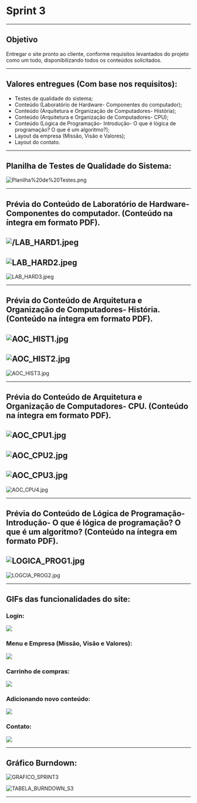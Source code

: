 # Sprint 3

-----------------------------------------------------------------------------------------------------------------------------------------------

## Objetivo
Entregar o site pronto ao cliente, conforme requisitos levantados do projeto como um todo, disponibilizando todos os conteúdos solicitados. 

--------------------------------------------------------------------------------------------------------------------------------------------------------
## Valores entregues (Com base nos requisitos):
- Testes de qualidade do sistema;
- Conteúdo (Laboratório de Hardware- Componentes do computador);
- Conteúdo (Arquitetura e Organização de Computadores- História);
- Conteúdo (Arquitetura e Organização de Computadores- CPU);
- Conteúdo (Lógica de Programação- Introdução- O que é lógica de programação? O que é um algoritmo?);
- Layout da empresa (Missão, Visão e Valores);
- Layout do contato.

--------------------------------------------------------------------------------------------------------------------------------------------------------

## Planilha de Testes de Qualidade do Sistema:

![Planilha%20de%20Testes.png](https://github.com/Leo0256/Equipe_Lider-Projeto_Integrador/blob/master/Projeto/Documentos/Imagens/Planilha%20de%20Testes.png)

--------------------------------------------------------------------------------------------------------------------------------------------------------

## Prévia do Conteúdo de Laboratório de Hardware- Componentes do computador. (Conteúdo na íntegra em formato PDF). 

![/LAB_HARD1.jpeg](https://github.com/Leo0256/Equipe_Lider-Projeto_Integrador/blob/master/Projeto/Documentos/Imagens/Conteudos/LAB_HARD1.jpeg)
--------------------------------------------------------------------------------------------------------------------------------------------------------
![LAB_HARD2.jpeg](https://github.com/Leo0256/Equipe_Lider-Projeto_Integrador/blob/master/Projeto/Documentos/Imagens/Conteudos/LAB_HARD2.jpeg)
--------------------------------------------------------------------------------------------------------------------------------------------------------
![LAB_HARD3.jpeg](https://github.com/Leo0256/Equipe_Lider-Projeto_Integrador/blob/master/Projeto/Documentos/Imagens/Conteudos/LAB_HARD3.jpeg)

--------------------------------------------------------------------------------------------------------------------------------------------------------

## Prévia do Conteúdo de Arquitetura e Organização de Computadores- História. (Conteúdo na íntegra em formato PDF). 

![AOC_HIST1.jpg](https://github.com/Leo0256/Equipe_Lider-Projeto_Integrador/blob/master/Projeto/Documentos/Imagens/Conteudos/AOC_HIST1.jpg)
--------------------------------------------------------------------------------------------------------------------------------------------------------
![AOC_HIST2.jpg](https://github.com/Leo0256/Equipe_Lider-Projeto_Integrador/blob/master/Projeto/Documentos/Imagens/Conteudos/AOC_HIST2.jpg)
--------------------------------------------------------------------------------------------------------------------------------------------------------
![AOC_HIST3.jpg](https://github.com/Leo0256/Equipe_Lider-Projeto_Integrador/blob/master/Projeto/Documentos/Imagens/Conteudos/AOC_HIST3.jpg)

--------------------------------------------------------------------------------------------------------------------------------------------------------

## Prévia do Conteúdo de Arquitetura e Organização de Computadores- CPU. (Conteúdo na íntegra em formato PDF).

![AOC_CPU1.jpg](https://github.com/Leo0256/Equipe_Lider-Projeto_Integrador/blob/master/Projeto/Documentos/Imagens/Conteudos/AOC_CPU1.jpg)
--------------------------------------------------------------------------------------------------------------------------------------------------------
![AOC_CPU2.jpg](https://github.com/Leo0256/Equipe_Lider-Projeto_Integrador/blob/master/Projeto/Documentos/Imagens/Conteudos/AOC_CPU2.jpg)
--------------------------------------------------------------------------------------------------------------------------------------------------------
![AOC_CPU3.jpg](https://github.com/Leo0256/Equipe_Lider-Projeto_Integrador/blob/master/Projeto/Documentos/Imagens/Conteudos/AOC_CPU3.jpg)
--------------------------------------------------------------------------------------------------------------------------------------------------------
![AOC_CPU4.jpg](https://github.com/Leo0256/Equipe_Lider-Projeto_Integrador/blob/master/Projeto/Documentos/Imagens/Conteudos/AOC_CPU4.jpg)

--------------------------------------------------------------------------------------------------------------------------------------------------------

## Prévia do Conteúdo de Lógica de Programação- Introdução- O que é lógica de programação? O que é um algoritmo? (Conteúdo na íntegra em formato PDF).

![LOGICA_PROG1.jpg](https://github.com/Leo0256/Equipe_Lider-Projeto_Integrador/blob/master/Projeto/Documentos/Imagens/Conteudos/LOGICA_PROG1.jpg)
--------------------------------------------------------------------------------------------------------------------------------------------------------
![LOGCIA_PROG2.jpg](https://github.com/Leo0256/Equipe_Lider-Projeto_Integrador/blob/master/Projeto/Documentos/Imagens/Conteudos/LOGCIA_PROG2.jpg)

--------------------------------------------------------------------------------------------------------------------------------------------------------

## GIFs das funcionalidades do site:

### Login:
![](https://github.com/Leo0256/Equipe_Lider-Projeto_Integrador/blob/master/Projeto/Documentos/Imagens/Gif%20-%20Login.gif)

### Menu e Empresa (Missão, Visão e Valores):
![](https://github.com/Leo0256/Equipe_Lider-Projeto_Integrador/blob/master/Projeto/Documentos/Imagens/Gif%20-%20Menu%20e%20Empresa.gif)

### Carrinho de compras:
![](https://github.com/Leo0256/Equipe_Lider-Projeto_Integrador/blob/master/Projeto/Documentos/Imagens/Gif%20-%20Carrinho.gif)

###  Adicionando novo conteúdo:
![](https://github.com/Leo0256/Equipe_Lider-Projeto_Integrador/blob/master/Projeto/Documentos/Imagens/Gif%20-%20Novo%20Conteudo%20e%20Item.gif)

### Contato:
![](https://github.com/Leo0256/Equipe_Lider-Projeto_Integrador/blob/master/Projeto/Documentos/Imagens/Gif%20-%20Contato.gif)

--------------------------------------------------------------------------------------------------------------------------------------------------------

## Gráfico Burndown:

![GRAFICO_SPRINT3](https://github.com/Leo0256/Equipe_Lider-Projeto_Integrador/blob/master/Projeto/Documentos/Imagens/GRAFICO_SPRINT3.png)

![TABELA_BURNDOWN_S3](https://github.com/Leo0256/Equipe_Lider-Projeto_Integrador/blob/master/Projeto/Documentos/Imagens/TABELA_BURNDOWN_S3.png)


--------------------------------------------------------------------------------------------------------------------------------------------------------
